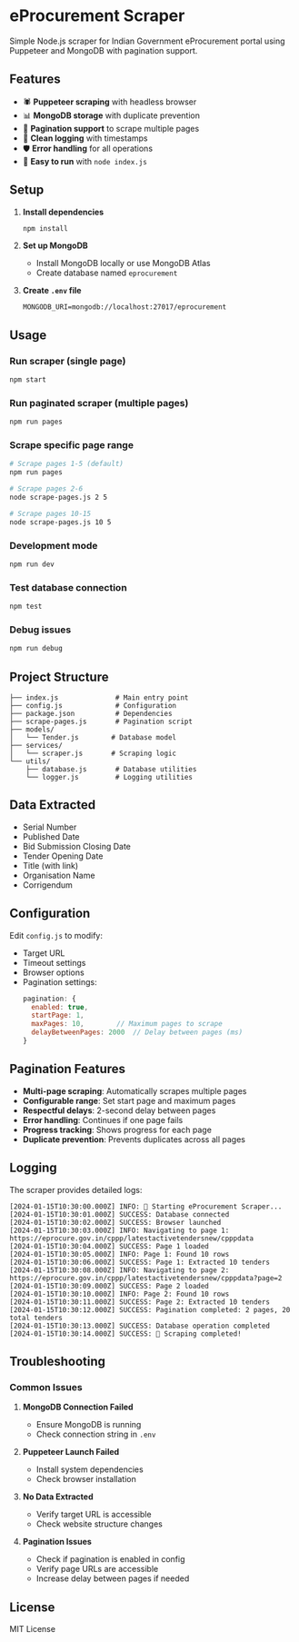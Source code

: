 # eProcurement Scraper

Simple Node.js scraper for Indian Government eProcurement portal using Puppeteer and MongoDB with pagination support.

## Features

- 🕷️ **Puppeteer scraping** with headless browser
- 📊 **MongoDB storage** with duplicate prevention
- 📄 **Pagination support** to scrape multiple pages
- 📝 **Clean logging** with timestamps
- 🛡️ **Error handling** for all operations
- 🚀 **Easy to run** with `node index.js`

## Setup

1. **Install dependencies**
   ```bash
   npm install
   ```

2. **Set up MongoDB**
   - Install MongoDB locally or use MongoDB Atlas
   - Create database named `eprocurement`

3. **Create `.env` file**
   ```env
   MONGODB_URI=mongodb://localhost:27017/eprocurement
   ```

## Usage

### Run scraper (single page)
```bash
npm start
```

### Run paginated scraper (multiple pages)
```bash
npm run pages
```

### Scrape specific page range
```bash
# Scrape pages 1-5 (default)
npm run pages

# Scrape pages 2-6
node scrape-pages.js 2 5

# Scrape pages 10-15
node scrape-pages.js 10 5
```

### Development mode
```bash
npm run dev
```

### Test database connection
```bash
npm test
```

### Debug issues
```bash
npm run debug
```

## Project Structure

```
├── index.js              # Main entry point
├── config.js             # Configuration
├── package.json          # Dependencies
├── scrape-pages.js       # Pagination script
├── models/
│   └── Tender.js        # Database model
├── services/
│   └── scraper.js       # Scraping logic
└── utils/
    ├── database.js       # Database utilities
    └── logger.js         # Logging utilities
```

## Data Extracted

- Serial Number
- Published Date
- Bid Submission Closing Date
- Tender Opening Date
- Title (with link)
- Organisation Name
- Corrigendum

## Configuration

Edit `config.js` to modify:
- Target URL
- Timeout settings
- Browser options
- Pagination settings:
  ```javascript
  pagination: {
    enabled: true,
    startPage: 1,
    maxPages: 10,        // Maximum pages to scrape
    delayBetweenPages: 2000  // Delay between pages (ms)
  }
  ```

## Pagination Features

- **Multi-page scraping**: Automatically scrapes multiple pages
- **Configurable range**: Set start page and maximum pages
- **Respectful delays**: 2-second delay between pages
- **Error handling**: Continues if one page fails
- **Progress tracking**: Shows progress for each page
- **Duplicate prevention**: Prevents duplicates across all pages

## Logging

The scraper provides detailed logs:
```
[2024-01-15T10:30:00.000Z] INFO: 🚀 Starting eProcurement Scraper...
[2024-01-15T10:30:01.000Z] SUCCESS: Database connected
[2024-01-15T10:30:02.000Z] SUCCESS: Browser launched
[2024-01-15T10:30:03.000Z] INFO: Navigating to page 1: https://eprocure.gov.in/cppp/latestactivetendersnew/cpppdata
[2024-01-15T10:30:04.000Z] SUCCESS: Page 1 loaded
[2024-01-15T10:30:05.000Z] INFO: Page 1: Found 10 rows
[2024-01-15T10:30:06.000Z] SUCCESS: Page 1: Extracted 10 tenders
[2024-01-15T10:30:08.000Z] INFO: Navigating to page 2: https://eprocure.gov.in/cppp/latestactivetendersnew/cpppdata?page=2
[2024-01-15T10:30:09.000Z] SUCCESS: Page 2 loaded
[2024-01-15T10:30:10.000Z] INFO: Page 2: Found 10 rows
[2024-01-15T10:30:11.000Z] SUCCESS: Page 2: Extracted 10 tenders
[2024-01-15T10:30:12.000Z] SUCCESS: Pagination completed: 2 pages, 20 total tenders
[2024-01-15T10:30:13.000Z] SUCCESS: Database operation completed
[2024-01-15T10:30:14.000Z] SUCCESS: 🎉 Scraping completed!
```

## Troubleshooting

### Common Issues

1. **MongoDB Connection Failed**
   - Ensure MongoDB is running
   - Check connection string in `.env`

2. **Puppeteer Launch Failed**
   - Install system dependencies
   - Check browser installation

3. **No Data Extracted**
   - Verify target URL is accessible
   - Check website structure changes

4. **Pagination Issues**
   - Check if pagination is enabled in config
   - Verify page URLs are accessible
   - Increase delay between pages if needed

## License

MIT License 